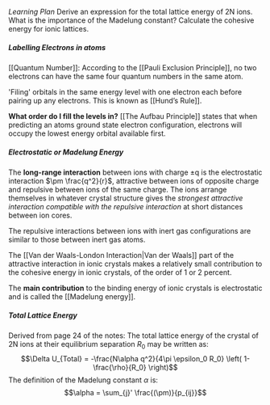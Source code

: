 *Learning Plan*
Derive an expression for the total lattice energy of 2N ions.
What is the importance of the Madelung constant? Calculate the cohesive energy for ionic lattices.

##### Labelling Electrons in atoms

[[Quantum Number]]:
According to the [[Pauli Exclusion Principle]], no two electrons can have the same four quantum numbers in the same atom.

'Filing' orbitals in the same energy level with one electron each before pairing up any electrons. 
This is known as [[Hund’s Rule]].

**What order do I fill the levels in?** [[The Aufbau Principle]] states that when predicting an atoms ground state electron configuration, electrons will occupy the lowest energy orbital available first.

##### Electrostatic or Madelung Energy
The **long-range interaction** between ions with charge ±q is the electrostatic interaction $\pm \frac{q^2}{r}$, attractive between ions of opposite charge and repulsive between ions of the same charge.
The ions arrange themselves in whatever crystal structure gives the *strongest attractive interaction compatible with the repulsive interaction* at short distances between ion cores.

The repulsive interactions between ions with inert gas configurations are similar to those between inert gas atoms.

The [[Van der Waals-London Interaction|Van der Waals]] part of the attractive interaction in ionic crystals makes a relatively small contribution to the cohesive energy in ionic crystals, of the order of 1 or 2 percent. 

The **main contribution** to the binding energy of ionic crystals is electrostatic and is called the [[Madelung energy]].

##### Total Lattice Energy

Derived from page 24 of the notes:
The total lattice energy of the crystal of 2N ions at their equilibrium separation $R_0$ may be written as:
$$\Delta U_{Total} = -\frac{N\alpha q^2}{4\pi \epsilon_0 R_0} \left( 1-\frac{\rho}{R_0} \right)$$
The definition of the Madelung constant $\alpha$ is:
$$\alpha = \sum_{j}' \frac{(\pm)}{p_{ij}}$$